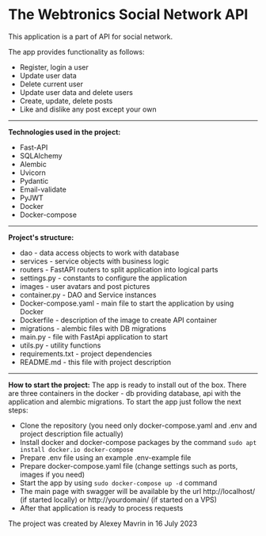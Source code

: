 # The Webtronics Social Network API
This application is a part of API for social network.

The app provides functionality as follows:
 - Register, login a user
 - Update user data
 - Delete current user
 - Update user data and delete users
 - Create, update, delete posts
 - Like and dislike any post except your own
 
---

**Technologies used in the project:**
 
 - Fast-API 
 - SQLAlchemy
 - Alembic
 - Uvicorn 
 - Pydantic
 - Email-validate
 - PyJWT
 - Docker
 - Docker-compose

---

**Project's structure:**
 
 - dao - data access objects to work with database
 - services - service objects with business logic
 - routers - FastAPI routers to split application into logical parts
 - settings.py - constants to configure the application
 - images - user avatars and post pictures
 - container.py - DAO and Service instances
 - Docker-compose.yaml - main file to start the application by using Docker
 - Dockerfile - description of the image to create API container
 - migrations - alembic files with DB migrations
 - main.py - file with FastApi application to start
 - utils.py - utility functions
 - requirements.txt - project dependencies
 - README.md - this file with project description
---

**How to start the project:**
The app is ready to install out of the box. There are three containers in the docker - db providing database,
api with the application and alembic migrations.
To start the app just follow the next steps:
 - Clone the repository (you need only docker-compose.yaml and .env and project description file actually)
 - Install docker and docker-compose packages by the command `sudo apt install docker.io docker-compose`
 - Prepare .env file using an example .env-example file
 - Prepare docker-compose.yaml file (change settings such as ports, images if you need)
 - Start the app by using `sudo docker-compose up -d` command
 - The main page with swagger will be available by the url http://localhost/ (if started locally) or http://yourdomain/ 
(if started on a VPS)
 - After that application is ready to process requests


The project was created by Alexey Mavrin in 16 July 2023